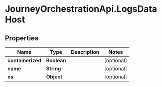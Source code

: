 # JourneyOrchestrationApi.LogsDataHost

## Properties

Name | Type | Description | Notes
------------ | ------------- | ------------- | -------------
**containerized** | **Boolean** |  | [optional] 
**name** | **String** |  | [optional] 
**os** | **Object** |  | [optional] 


